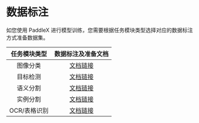 # 数据标注

如您使用 PaddleX 进行模型训练，您需要根据任务模块类型选择对应的数据标注方式准备数据集。

| 任务模块类型  |     数据标注及准备文档   |
|:--------:| :--------:|
|    图像分类   |   [文档链接](ClsAnnoTools.md)  |
|    目标检测   |   [文档链接](DetAnnoTools.md)  |
|    语义分割   |   [文档链接](SegAnnoTools.md)  |
|    实例分割   |   [文档链接](InsSegAnnoTools.md)  |
|    OCR/表格识别   |   [文档链接](OCRAnnoTools.md)  |


